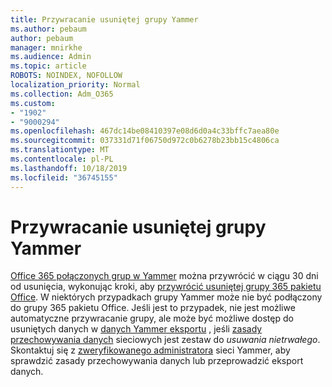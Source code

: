 ```yaml
---
title: Przywracanie usuniętej grupy Yammer
ms.author: pebaum
author: pebaum
manager: mnirkhe
ms.audience: Admin
ms.topic: article
ROBOTS: NOINDEX, NOFOLLOW
localization_priority: Normal
ms.collection: Adm_O365
ms.custom:
- "1902"
- "9000294"
ms.openlocfilehash: 467dc14be08410397e08d6d0a4c33bffc7aea80e
ms.sourcegitcommit: 037331d71f06750d972c0b6278b23bb15c4806ca
ms.translationtype: MT
ms.contentlocale: pl-PL
ms.lasthandoff: 10/18/2019
ms.locfileid: "36745155"
---
```

# <a name="restore-a-deleted-yammer-group"></a>Przywracanie usuniętej grupy Yammer

[Office 365 połączonych grup w Yammer](https://docs.microsoft.com/yammer/manage-yammer-groups/yammer-and-office-365-groups) można przywrócić w ciągu 30 dni od usunięcia, wykonując kroki, aby [przywrócić usuniętej grupy 365 pakietu Office](https://docs.microsoft.com/office365/admin/create-groups/restore-deleted-group).
W niektórych przypadkach grupy Yammer może nie być podłączony do grupy 365 pakietu Office. Jeśli jest to przypadek, nie jest możliwe automatyczne przywracanie grupy, ale może być możliwe dostęp do usuniętych danych w [danych Yammer eksportu](https://docs.microsoft.com/yammer/manage-security-and-compliance/export-yammer-enterprise-data) , jeśli [zasady przechowywania danych](https://docs.microsoft.com/yammer/manage-security-and-compliance/manage-data-compliance) sieciowych jest zestaw do *usuwania nietrwałego*. Skontaktuj się z [zweryfikowanego administratora](https://docs.microsoft.com/yammer/manage-yammer-users/manage-yammer-admins) sieci Yammer, aby sprawdzić zasady przechowywania danych lub przeprowadzić eksport danych.

